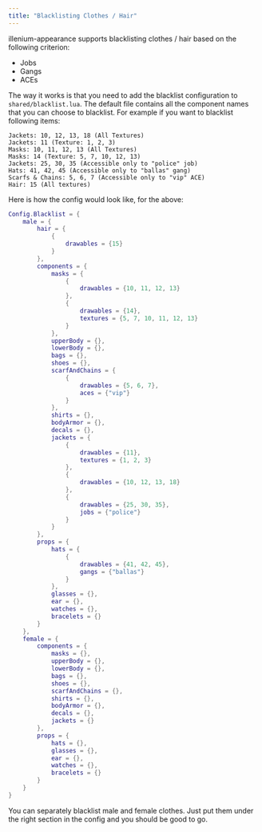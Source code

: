 ```yaml
---
title: "Blacklisting Clothes / Hair"
---
```


illenium-appearance supports blacklisting clothes / hair based on the following criterion:

- Jobs
- Gangs
- ACEs

The way it works is that you need to add the blacklist configuration to `shared/blacklist.lua`.  The default file contains all the component names that you can choose to blacklist. For example if you want to blacklist following items:

```title="Example"
Jackets: 10, 12, 13, 18 (All Textures)
Jackets: 11 (Texture: 1, 2, 3)
Masks: 10, 11, 12, 13 (All Textures)
Masks: 14 (Texture: 5, 7, 10, 12, 13)
Jackets: 25, 30, 35 (Accessible only to "police" job)
Hats: 41, 42, 45 (Accessible only to "ballas" gang)
Scarfs & Chains: 5, 6, 7 (Accessible only to "vip" ACE)
Hair: 15 (All textures)
```

Here is how the config would look like, for the above:

```lua title="shared/blacklist.lua"
Config.Blacklist = {
    male = {
        hair = {
            {
                drawables = {15}
            }
        },
        components = {
            masks = {
                {
                    drawables = {10, 11, 12, 13}
                },
                {
                    drawables = {14},
                    textures = {5, 7, 10, 11, 12, 13}
                }
            },
            upperBody = {},
            lowerBody = {},
            bags = {},
            shoes = {},
            scarfAndChains = {
                {
                    drawables = {5, 6, 7},
                    aces = {"vip"}
                }
            },
            shirts = {},
            bodyArmor = {},
            decals = {},
            jackets = {
                {
                    drawables = {11},
                    textures = {1, 2, 3}
                },
                {
                    drawables = {10, 12, 13, 18}
                },
                {
                    drawables = {25, 30, 35},
                    jobs = {"police"}
                }
            }
        },
        props = {
            hats = {
                {
                    drawables = {41, 42, 45},
                    gangs = {"ballas"}
                }
            },
            glasses = {},
            ear = {},
            watches = {},
            bracelets = {}
        }
    },
    female = {
        components = {
            masks = {},
            upperBody = {},
            lowerBody = {},
            bags = {},
            shoes = {},
            scarfAndChains = {},
            shirts = {},
            bodyArmor = {},
            decals = {},
            jackets = {}
        },
        props = {
            hats = {},
            glasses = {},
            ear = {},
            watches = {},
            bracelets = {}
        }
    }
}

```

You can separately blacklist male and female clothes. Just put them under the right section in the config and you should be good to go.
